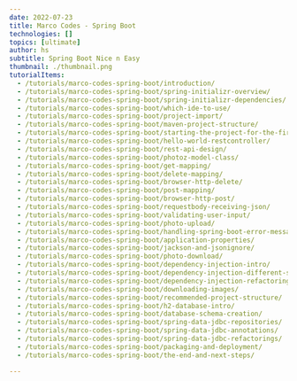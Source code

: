 ```yaml
---
date: 2022-07-23
title: Marco Codes - Spring Boot
technologies: []
topics: [ultimate]
author: hs
subtitle: Spring Boot Nice n Easy
thumbnail: ./thumbnail.png
tutorialItems:
  - /tutorials/marco-codes-spring-boot/introduction/
  - /tutorials/marco-codes-spring-boot/spring-initializr-overview/
  - /tutorials/marco-codes-spring-boot/spring-initializr-dependencies/
  - /tutorials/marco-codes-spring-boot/which-ide-to-use/
  - /tutorials/marco-codes-spring-boot/project-import/
  - /tutorials/marco-codes-spring-boot/maven-project-structure/
  - /tutorials/marco-codes-spring-boot/starting-the-project-for-the-first-time/
  - /tutorials/marco-codes-spring-boot/hello-world-restcontroller/
  - /tutorials/marco-codes-spring-boot/rest-api-design/
  - /tutorials/marco-codes-spring-boot/photoz-model-class/
  - /tutorials/marco-codes-spring-boot/get-mapping/
  - /tutorials/marco-codes-spring-boot/delete-mapping/
  - /tutorials/marco-codes-spring-boot/browser-http-delete/
  - /tutorials/marco-codes-spring-boot/post-mapping/
  - /tutorials/marco-codes-spring-boot/browser-http-post/
  - /tutorials/marco-codes-spring-boot/requestbody-receiving-json/
  - /tutorials/marco-codes-spring-boot/validating-user-input/
  - /tutorials/marco-codes-spring-boot/photo-upload/
  - /tutorials/marco-codes-spring-boot/handling-spring-boot-error-messages/
  - /tutorials/marco-codes-spring-boot/application-properties/
  - /tutorials/marco-codes-spring-boot/jackson-and-jsonignore/
  - /tutorials/marco-codes-spring-boot/photo-download/
  - /tutorials/marco-codes-spring-boot/dependency-injection-intro/
  - /tutorials/marco-codes-spring-boot/dependency-injection-different-styles/
  - /tutorials/marco-codes-spring-boot/dependency-injection-refactorings/
  - /tutorials/marco-codes-spring-boot/downloading-images/
  - /tutorials/marco-codes-spring-boot/recommended-project-structure/
  - /tutorials/marco-codes-spring-boot/h2-database-intro/
  - /tutorials/marco-codes-spring-boot/database-schema-creation/
  - /tutorials/marco-codes-spring-boot/spring-data-jdbc-repositories/
  - /tutorials/marco-codes-spring-boot/spring-data-jdbc-annotations/
  - /tutorials/marco-codes-spring-boot/spring-data-jdbc-refactorings/
  - /tutorials/marco-codes-spring-boot/packaging-and-deployment/
  - /tutorials/marco-codes-spring-boot/the-end-and-next-steps/

---
```


